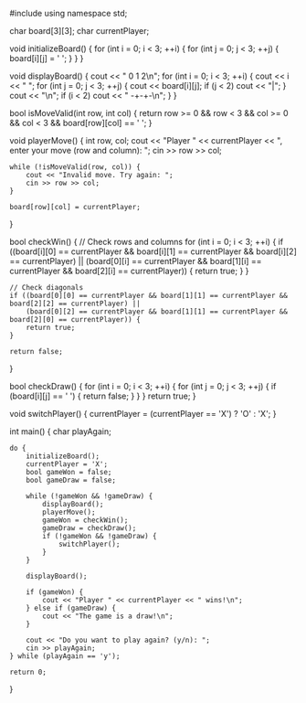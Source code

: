 #include <iostream>
using namespace std;

char board[3][3];
char currentPlayer;

void initializeBoard() {
    for (int i = 0; i < 3; ++i) {
        for (int j = 0; j < 3; ++j) {
            board[i][j] = ' ';
        }
    }
}

void displayBoard() {
    cout << "  0 1 2\n";
    for (int i = 0; i < 3; ++i) {
        cout << i << " ";
        for (int j = 0; j < 3; ++j) {
            cout << board[i][j];
            if (j < 2) cout << "|";
        }
        cout << "\n";
        if (i < 2) cout << "  -+-+-\n";
    }
}

bool isMoveValid(int row, int col) {
    return row >= 0 && row < 3 && col >= 0 && col < 3 && board[row][col] == ' ';
}

void playerMove() {
    int row, col;
    cout << "Player " << currentPlayer << ", enter your move (row and column): ";
    cin >> row >> col;

    while (!isMoveValid(row, col)) {
        cout << "Invalid move. Try again: ";
        cin >> row >> col;
    }

    board[row][col] = currentPlayer;
}

bool checkWin() {
    // Check rows and columns
    for (int i = 0; i < 3; ++i) {
        if ((board[i][0] == currentPlayer && board[i][1] == currentPlayer && board[i][2] == currentPlayer) ||
            (board[0][i] == currentPlayer && board[1][i] == currentPlayer && board[2][i] == currentPlayer)) {
            return true;
        }
    }

    // Check diagonals
    if ((board[0][0] == currentPlayer && board[1][1] == currentPlayer && board[2][2] == currentPlayer) ||
        (board[0][2] == currentPlayer && board[1][1] == currentPlayer && board[2][0] == currentPlayer)) {
        return true;
    }

    return false;
}

bool checkDraw() {
    for (int i = 0; i < 3; ++i) {
        for (int j = 0; j < 3; ++j) {
            if (board[i][j] == ' ') {
                return false;
            }
        }
    }
    return true;
}

void switchPlayer() {
    currentPlayer = (currentPlayer == 'X') ? 'O' : 'X';
}

int main() {
    char playAgain;

    do {
        initializeBoard();
        currentPlayer = 'X';
        bool gameWon = false;
        bool gameDraw = false;

        while (!gameWon && !gameDraw) {
            displayBoard();
            playerMove();
            gameWon = checkWin();
            gameDraw = checkDraw();
            if (!gameWon && !gameDraw) {
                switchPlayer();
            }
        }

        displayBoard();

        if (gameWon) {
            cout << "Player " << currentPlayer << " wins!\n";
        } else if (gameDraw) {
            cout << "The game is a draw!\n";
        }

        cout << "Do you want to play again? (y/n): ";
        cin >> playAgain;
    } while (playAgain == 'y');

    return 0;
}
